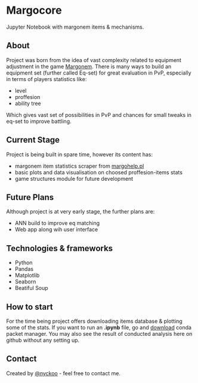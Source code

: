# Margocore
Jupyter Notebook with margonem items &amp; mechanisms.

## About
Project was born from the idea of vast complexity related to equipment adjustment in the game [Margonem](https://www.margonem.pl/).
There is many ways to build an equipment set (further called Eq-set) for great evaluation in PvP, especially in terms of players statistics like:
- level
- proffesion
- ability tree

Which gives vast set of possibilities in PvP and chances for small tweaks in eq-set to improve battling.

## Current Stage
Project is being built in spare time, however its content has:
- margonem item statistics scraper from [margohelp.pl](https://margohelp.pl/)
- basic plots and data visualisation on choosed proffesion-items stats
- game structures module for future development

## Future Plans
Although project is at very early stage, the further plans are:
- ANN build to improve eq matching
- Web app along wih user interface

## Technologies &amp; frameworks
- Python
- Pandas
- Matplotlib
- Seaborn
- Beatiful Soup

## How to start
For the time being project offers downloading items database &amp; plotting some of the stats.
If you want to run an **.ipynb** file, go and [download](https://docs.conda.io/en/latest/) conda packet manager.
You may also see the result of conducted analysis here on github without any setting up.

## Contact
Created by [@nyckoo](https://github.com/nyckoo) - feel free to contact me.
